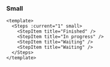 ### Small

<!--start-code-->

```vue
<template>
  <Steps :current="1" small>
    <StepItem title="Finished" />
    <StepItem title="In progress" />
    <StepItem title="Waiting" />
    <StepItem title="Waiting" />
  </Steps>
</template>
```

<!--end-code-->
